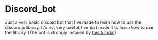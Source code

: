 # Discord_bot

Just a very basic discord bot that I've made to learn how to use the discord.js library. It's not very useful, I've just made it to learn how to use the library. (The bot is strongly inspired by [this tutorial](https://www.youtube.com/watch?v=Q7Hgp6bg0kI&list=PL_cUvD4qzbkwA7WITceoc2_FFjQsBkwX7&index=1))
